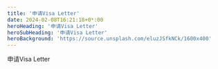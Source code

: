 ```yaml
---
title: '申请Visa Letter'
date: 2024-02-08T16:21:18+0*:00
heroHeading: '申请Visa Letter'
heroSubHeading: '申请Visa Letter'
heroBackground: 'https://source.unsplash.com/eluzJSfkNCk/1600x400'
---
```

 申请Visa Letter
